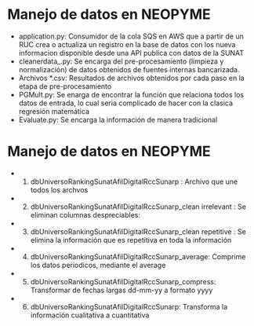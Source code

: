 # Manejo de datos en NEOPYME

- application.py: Consumidor de la cola SQS en AWS que a partir de un RUC crea o actualiza un registro en la base de datos con los nueva informacion disponible desde una API publica con datos de la SUNAT
- cleanerdata_.py: Se encarga del pre-procesamiento (limpieza y normalización) de datos obtenidos de fuentes internas bancarizada.
- Archivos *.csv: Resultados de archivos obtenidos por cada paso en la etapa de pre-procesamiento
- PGMult.py: Se enarga de encontrar la función que relaciona todos los datos de entrada, lo cual seria complicado de hacer con la clasica regresión matemática
- Evaluate.py: Se encarga la información de manera tradicional

# Manejo de datos en NEOPYME
- 1. dbUniversoRankingSunatAfilDigitalRccSunarp : Archivo que une todos los archvos
- 2. dbUniversoRankingSunatAfilDigitalRccSunarp_clean irrelevant : Se eliminan columnas despreciables:
- 3. dbUniversoRankingSunatAfilDigitalRccSunarp_clean repetitive : Se elimina la información que es repetitiva en toda la información
- 4. dbUniversoRankingSunatAfilDigitalRccSunarp_average: Comprime los datos periodicos, mediante el average
- 5. dbUniversoRankingSunatAfilDigitalRccSunarp_compress: Transformar de fechas largas dd-mm-yy a formato yyyy
- 6. dbUniversoRankingSunatAfilDigitalRccSunarp: Transforma la información cualitativa a cuantitativa